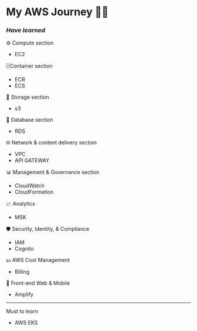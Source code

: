 # My AWS Journey 🧗🏻

### _Have learned_

⚙️ Compute section

- EC2

🗄️Container section

- ECR
- ECS

🫙 Storage section

- s3

💽 Database section

- RDS

🌐 Network & content delivery section

- VPC
- API GATEWAY

📊 Management & Governance section

- CloudWatch
- CloudFormation

📈 Analytics

- MSK

🛡️ Security, Identity, & Compliance

- IAM
- Cognito

💵 AWS Cost Management

- Billing

🏰 Front-end Web & Mobile

- Amplify

---

Must to learn

- AWS EKS
